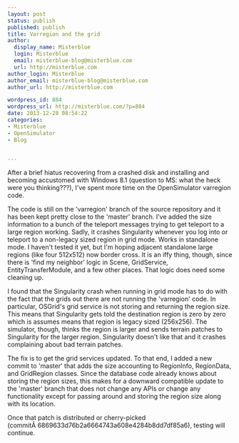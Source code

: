 ```yaml
---
layout: post
status: publish
published: publish
title: Varregion and the grid
author:
  display_name: Misterblue
  login: Misterblue
  email: misterblue-blog@misterblue.com
  url: http://misterblue.com
author_login: Misterblue
author_email: misterblue-blog@misterblue.com
author_url: http://misterblue.com

wordpress_id: 884
wordpress_url: http://misterblue.com/?p=884
date: 2013-12-28 08:54:22
categories:
- Misterblue
- OpenSimulator
- Blog


---
```

After a brief hiatus recovering from a crashed disk and installing and becoming accustomed with Windows 8.1 (question to MS: what the heck were you thinking???), I've spent more time on the OpenSimulator varregion code.

The code is still on the 'varregion' branch of the source repository and it has been kept pretty close to the 'master' branch. I've added the size information to a bunch of the teleport messages trying to get teleport to a large region working. Sadly, it crashes Singularity whenever you log into or teleport to a non-legacy sized region in grid mode. Works in standalone mode. I haven't tested it yet, but I'm hoping adjacent standalone large regions (like four 512x512) now border cross. It is an iffy thing, though, since there is 'find my neighbor' logic in Scene, GridService, EntityTransferModule, and a few other places. That logic does need some cleaning up.

I found that the Singularity crash when running in grid mode has to do with the fact that the grids out there are not running the 'varregion' code. In particular, OSGrid's grid service is not storing and returning the region size. This means that Singularity gets told the destination region is zero by zero which is assumes means that region is legacy sized (256x256). The simulator, though, thinks the region is larger and sends terrain patches to Singularity for the larger region. Singularity doesn't like that and it crashes complaining about bad terrain patches.

The fix is to get the grid services updated. To that end, I added a new commit to 'master' that adds the size accounting to RegionInfo, RegionData, and GridRegion classes. Since the database code already knows about storing the region sizes, this makes for a downward compatible update to the 'master' branch that does not change any APIs or change any functionality except for passing around and storing the region size along with its location.

Once that patch is distributed or cherry-picked (commitÂ 6869633d76b2a6664743a608e4284b8dd7df85a6), testing will continue.

&nbsp;

